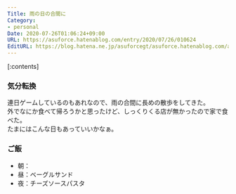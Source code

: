 ```yaml
---
Title: 雨の日の合間に
Category:
- personal
Date: 2020-07-26T01:06:24+09:00
URL: https://asuforce.hatenablog.com/entry/2020/07/26/010624
EditURL: https://blog.hatena.ne.jp/asuforcegt/asuforce.hatenablog.com/atom/entry/26006613604508184
---
```


[:contents]

###  気分転換

連日ゲームしているのもあれなので、雨の合間に長めの散歩をしてきた。  
外でなにか食べて帰ろうかと思ったけど、しっくりくる店が無かったので家で食べた。  
たまにはこんな日もあっていいかなぁ。

### ご飯

- 朝：
- 昼：ベーグルサンド
- 夜：チーズソースパスタ
